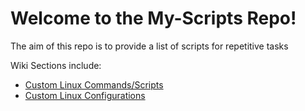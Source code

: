 # Welcome to the My-Scripts Repo!

The aim of this repo is to provide a list of scripts for repetitive tasks

Wiki Sections include:
- [Custom Linux Commands/Scripts](https://github.com/glarcina/My-Scripts/wiki/TOC#list-of-scripts-for-linux)
- [Custom Linux Configurations](https://github.com/glarcina/My-Scripts/wiki/TOC#list-of-configurations-for-linux)
